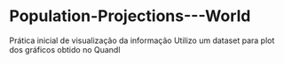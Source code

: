 # Population-Projections---World
Prática inicial de visualização da informação
Utilizo um dataset para plot dos gráficos obtido no Quandl
